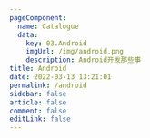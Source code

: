 ```yaml
---
pageComponent: 
  name: Catalogue
  data: 
    key: 03.Android
    imgUrl: /img/android.png
    description: Android开发那些事
title: Android
date: 2022-03-13 13:21:01
permalink: /android
sidebar: false
article: false
comment: false
editLink: false
---
```

